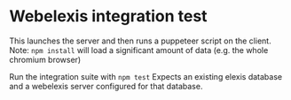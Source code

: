 # Webelexis integration test

This launches the server and then runs a puppeteer script on the client.
Note: `npm install` will load a significant amount of data (e.g. the whole chromium browser) 

Run the integration suite with `npm test`
Expects an existing elexis database and a webelexis server configured for that database.